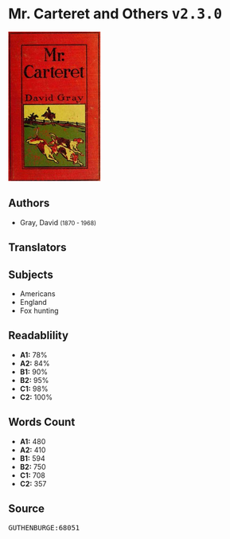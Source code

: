 # Mr. Carteret and Others <kbd>v2.3.0</kbd>

![](./cover.medium.jpg "")

## Authors


 - Gray, David <small>(1870 - 1968)</small>

## Translators



## Subjects


 - Americans
 - England
 - Fox hunting

## Readablility


 - **A1:** 78%
 - **A2:** 84%
 - **B1:** 90%
 - **B2:** 95%
 - **C1:** 98%
 - **C2:** 100%

## Words Count


 - **A1:** 480
 - **A2:** 410
 - **B1:** 594
 - **B2:** 750
 - **C1:** 708
 - **C2:** 357

## Source


<kbd>GUTHENBURGE:68051</kbd>
